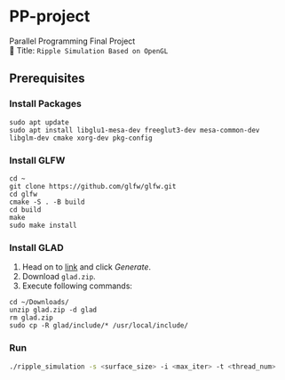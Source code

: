 # PP-project

Parallel Programming Final Project  
📌 Title: `Ripple Simulation Based on OpenGL`

## Prerequisites

### Install Packages

```shell=
sudo apt update
sudo apt install libglu1-mesa-dev freeglut3-dev mesa-common-dev libglm-dev cmake xorg-dev pkg-config
```

### Install GLFW

```shell=
cd ~
git clone https://github.com/glfw/glfw.git
cd glfw
cmake -S . -B build
cd build
make
sudo make install
```

### Install GLAD

1. Head on
   to [link](https://glad.dav1d.de/#language=c&specification=gl&api=gl%3D3.3&api=gles1%3Dnone&api=gles2%3Dnone&api=glsc2%3Dnone&profile=core&loader=on)
   and click *Generate*.
2. Download `glad.zip`.
3. Execute following commands:

```shell=
cd ~/Downloads/
unzip glad.zip -d glad
rm glad.zip
sudo cp -R glad/include/* /usr/local/include/
```

### Run

```bash
./ripple_simulation -s <surface_size> -i <max_iter> -t <thread_num>
```
